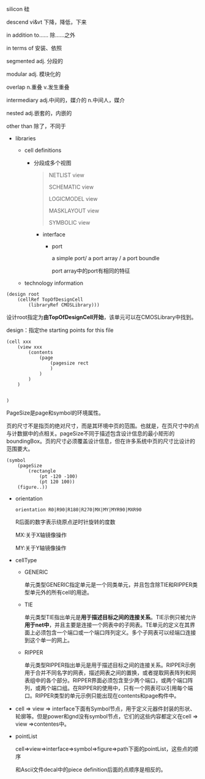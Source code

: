 silicon 硅

descend vi&vt 下降，降低，下来

in addition to…… 除……之外

in terms of 安装、依照

segmented adj. 分段的

modular adj. 模块化的

overlap n.重叠 v.发生重叠

intermediary adj.中间的，媒介的 n.中间人，媒介

nested adj.嵌套的，内嵌的

other than 除了，不同于



* libraries

  * cell definitions

    * 分段成多个视图

      >NETLIST view
      >
      >SCHEMATIC view
      >
      >LOGICMODEL view
      >
      >MASKLAYOUT view
      >
      >SYMBOLIC view
      * interface

        * port

          a simple port/ a port array / a port boundle

          port array中的port有相同的特征

    

  * technology information







```edif
(design root
	(cellRef TopOfDesignCell
		(libraryRef CMOSLibrary)))
```

设计root指定为**由TopOfDesignCell开始**，该单元可以在CMOSLibrary中找到。

design：指定the starting points for this file



```edif
(cell xxx
	(view xxx
		(contents
			(page
				(pagesize rect
				)
			)
		)
	)


)
```



PageSize是page和symbol的环境属性。

页的尺寸不是指页的绝对尺寸，而是其环境中页的范围。也就是，在页尺寸中的点与计数据中的点相关。pageSize不同于描述包含设计信息的最小矩形的boundingBox。页的尺寸必须覆盖设计信息，但在许多系统中页的尺寸比设计的范围要大。

````
(symbol
	(pageSize
		(rectangle
			(pt -120 -100)
			(pt 120 100))
	(figure..))

````



* orientation

  ```
  orientation R0|R90|R180|R270|MX|MY|MYR90|MXR90
  ```

  R后面的数字表示绕原点逆时针旋转的度数

  MX:关于X轴镜像操作

  MY:关于Y轴镜像操作



* cellType

  * GENERIC

    单元类型GENERIC指定单元是一个同类单元，并且包含除TIE和RIPPER类型单元外的所有cell的用途。

  * TIE

    单元类型TIE指出单元是**用于描述目标之间的连接关系**。TIE示例只被允许**用于net中**，并且主要是连接一个网表中的子网表。TE单元的定义在其界面上必须包含一个端口或一个端口阵列定义。多个子网表可以经端口连接到这个单一的网上。

  * RIPPER

    单元类型RIPPER指出单元是用于描述目标之间的连接关系。RIPPER示例用于合并不同名字的网表，描述网表之间的置换，或者提取网表阵列和网表组中的各个部分。RIPPER界面必须包含至少两个端口，或两个端口阵列，或两个端口组。在RIPPER的使用中，只有一个网表可以引用每个端口。RIPPER类型的单元示例只能出现在contents和page构件中。



* cell => view => interface下面有Symbol节点，用于定义元器件封装的形状、轮廓等。但是power和gnd没有symbol节点，它们的这些内容都定义在cell => view =>contentes中。

* pointList

  cell=>view=>interface=>symbol=>figure=>path下面的pointList，这些点的顺序

  和Ascii文件decal中的piece definition后面的点顺序是相反的。